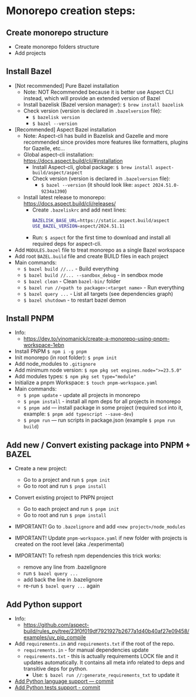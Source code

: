 
# Monorepo creation steps:

## Create monorepo structure

- Create monorepo folders structure
- Add projects

## Install Bazel

- [Not recommended] Pure Bazel installation
  - Note: NOT Recommended because it is better use Aspect CLI instead, which will provide an extended version of Bazel
  - Install bazelisk (Bazel version manager): `$ brew install bazelisk`
  - Check version (version is declared in `.bazelversion` file):
    - `$ bazelisk version`
    - `$ bazel --version`
- [Recommended] Aspect Bazel installation
  - Note: Aspect-cli has build in Bazelisk and Gazelle and more recommended since provides more features like formatters, plugins for Gazelle, etc...
  - Global aspect-cli installation: https://docs.aspect.build/cli/#installation
    - Install Aspect-cli, global package: `$ brew install aspect-build/aspect/aspect`
    - Check version (version is declared in `.bazelversion` file):
        - `$ bazel --version` (it should look like: `aspect 2024.51.0-9234a1390`)
  - Install latest release to monorepo: https://docs.aspect.build/cli/releases/
    - Create `.bazeliskrc` and add next lines:
      ```bash
      BAZELISK_BASE_URL=https://static.aspect.build/aspect
      USE_BAZEL_VERSION=aspect/2024.51.11
      ```
    - Run: `$ aspect` for the first time to download and install all required deps for aspect-cli.
- Add `MODULES.bazel` file to treat monorepo as a single Bazel workspace
- Add root `BAZEL.build` file and create BUILD files in each project
- Main commands:
  - `$ bazel build //...` - Build everything
  - `$ bazel build //... --sandbox_debug` - in sendbox mode
  - `$ bazel clean` - Clean `bazel-bin/` folder
  - `$ bazel run //<path to package>:<target name>` - Run everything
  - `$ bazel query ...` - List all targets (see dependencies graph)
  - `$ bazel shutdown` - to restart bazel demon

## Install PNPM

- Info:
  - https://dev.to/vinomanick/create-a-monorepo-using-pnpm-workspace-1ebn
- Install PNPM `$ npm i -g pnpm`
- Init monorepo (in root folder): `$ pnpm init`
- Add node_modules to `.gitignore`
- Add minimum node version: `$ npm pkg set engines.node=">=23.5.0"`
- Add modules types: `$ npm pkg set type="module"`
- Initialize a pnpm Workspace: `$ touch pnpm-workspace.yaml`
- Main commands:
  - `$ pnpm update` - update all projects in monorepo
  - `$ pnpm install` - install all npm deps for all projects in monorepo
  - `$ pnpm add` — install package in some project (required `$cd` into it, example: `$ pnpm add typescript --save-dev`)
  - `$ pnpm run` — run scripts in package.json (example `$ pnpm run build`)

## Add new / Convert existing package into PNPM + BAZEL

- Create a new project:

  - Go to a project and run `$ pnpm init`
  - Go to root and run `$ pnpm install`

- Convert existing project to PNPN project

  - Go to each project and run `$ pnpm init`
  - Go to root and run `$ pnpm install`

- IMPORTANT! Go to `.bazelignore` and add `<new project>/node_modules`
- IMPORTANT! Update `pnpm-workspace.yaml` if new folder with projects is created on the root level (aka ./experimental)
- IMPORTANT! To refresh npm dependencies this trick works:
  - remove any line from .bazelignore
  - run `$ bazel query ...`
  - add back the line in .bazelignore
  - re-run `$ bazel query ...` again

## Add Python support

  - Info:
    - https://github.com/aspect-build/rules_py/tree/23f0f019df7921927b2677a1d40b40af27e09458/examples/uv_pip_compile
  - Add `requirements.in` and `requirements.txt` if the root of the repo.
    - `requirements.in` - for manual dependencies update
    - `requirements.txt` - this is actually requirements LOCK file and it updates automatically. It contains all meta info related to deps and transitive deps for python.
      - Use: `$ bazel run //:generate_requirements_txt` to update it
  - [Add Python language support — commit](https://github.com/tomsoir/tomsoir-monorepo/commit/1c0efc049f7ae6babb20d16b616b7061b46e5c95)
  - [Add Python tests support - commit](https://github.com/tomsoir/tomsoir-monorepo/commit/aaf9d7b5d0cb7b8212d418710bfff54c5b854209)
